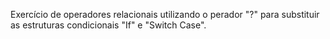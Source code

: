 Exercício de operadores relacionais utilizando o perador "?" para substituir as estruturas condicionais "If" e "Switch Case".
